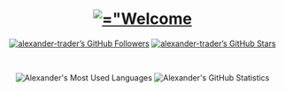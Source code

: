 <p align="center">
	<h1 align="center"><a href="#"><img src="https://readme-typing-svg.demolab.com?font=Montserrat&size=36&pause=2000&color=6699FF&center=true&vCenter=true&random=false&width=420&lines=Welcome+to+My+Profile" alt=="Welcome to My Profile" /></a></h1>
	<p align="center"><a href="https://github.com/alexander-trader?tab=followers"><img src="https://img.shields.io/github/followers/alexander-trader?style=for-the-badge&logoColor=6699FF" alt="alexander-trader&#x2019;s GitHub Followers" title="alexander-trader&#x2019;s GitHub Followers"></a> <a href="#"><img src="https://img.shields.io/github/stars/alexander-trader?style=for-the-badge&logoColor=6699FF" alt="alexander-trader&#x2019;s GitHub Stars" title="alexander-cortez&#x2019;s GitHub Stars"></a></p>
</p>

<br />
<p align="center">
	<img src="https://github-readme-stats.vercel.app/api/top-langs/?username=alexander-trader&&theme=transparent&layout=compact&hide_border=true&card_width=420&text_color=6699FF" title="Alexander's Most Used Languages" alt="Alexander's Most Used Languages" />&#xa0;<img src="https://github-readme-stats.vercel.app/api?username=alexander-trader&theme=transparent&hide=prs,issues&count_private=true&hide_border=true&card_width=420&text_color=6699FF" title="Alexander's GitHub Statistics" alt="Alexander's GitHub Statistics" />
</p>
